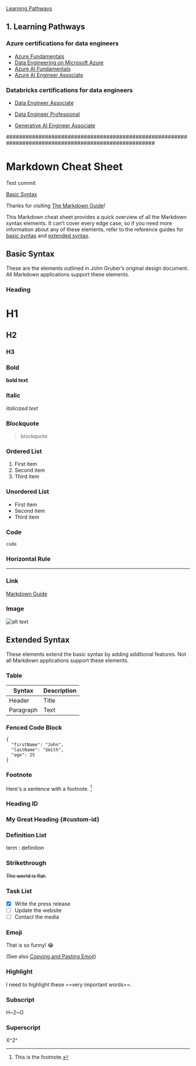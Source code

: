 [Learning Pathways](#1.-Learning-Pathways)
## 1. Learning Pathways

### Azure certifications for data engineers

* [Azure Fundamentals](https://learn.microsoft.com/en-us/credentials/certifications/azure-fundamentals/?practice-assessment-type=certification)
* [Data Engineering on Microsoft Azure](https://learn.microsoft.com/en-us/training/courses/dp-203t00)
* [Azure AI Fundamentals](https://learn.microsoft.com/en-us/credentials/certifications/azure-ai-fundamentals/?practice-assessment-type=certification)
* [Azure AI Engineer Associate](https://learn.microsoft.com/en-us/credentials/certifications/azure-ai-engineer/?practice-assessment-type=certification)

### Databricks certifications for data engineers

* [Data Engineer Associate](https://www.databricks.com/learn/certification/data-engineer-associate)

* [Data Engineer Professional](https://www.databricks.com/learn/certification/data-engineer-professional)

* [Generative AI Engineer Associate](https://www.databricks.com/learn/certification/genai-engineer-associate)



######################################################################################################

# Markdown Cheat Sheet

Test commit

[Basic Syntax](#Basic-Syntax)


Thanks for visiting [The Markdown Guide](https://www.markdownguide.org)!

This Markdown cheat sheet provides a quick overview of all the Markdown syntax elements. It can’t cover every edge case, so if you need more information about any of these elements, refer to the reference guides for [basic syntax](https://www.markdownguide.org/basic-syntax/) and [extended syntax](https://www.markdownguide.org/extended-syntax/).

## Basic Syntax

These are the elements outlined in John Gruber’s original design document. All Markdown applications support these elements.

### Heading

# H1
## H2
### H3

### Bold

**bold text**

### Italic

*italicized text*

### Blockquote

> blockquote

### Ordered List

1. First item
2. Second item
3. Third item

### Unordered List

- First item
- Second item
- Third item

### Code

`code`

### Horizontal Rule

---

### Link

[Markdown Guide](https://www.markdownguide.org)

### Image

![alt text](https://www.markdownguide.org/assets/images/tux.png)

## Extended Syntax

These elements extend the basic syntax by adding additional features. Not all Markdown applications support these elements.

### Table

| Syntax | Description |
| ----------- | ----------- |
| Header | Title |
| Paragraph | Text |

### Fenced Code Block

```
{
  "firstName": "John",
  "lastName": "Smith",
  "age": 25
}
```

### Footnote

Here's a sentence with a footnote. [^1]

[^1]: This is the footnote.

### Heading ID

### My Great Heading {#custom-id}

### Definition List

term
: definition

### Strikethrough

~~The world is flat.~~

### Task List

- [x] Write the press release
- [ ] Update the website
- [ ] Contact the media

### Emoji

That is so funny! :joy:

(See also [Copying and Pasting Emoji](https://www.markdownguide.org/extended-syntax/#copying-and-pasting-emoji))

### Highlight

I need to highlight these ==very important words==.

### Subscript

H~2~O

### Superscript

X^2^
